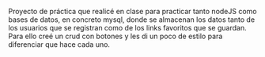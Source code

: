Proyecto de práctica que realicé en clase para practicar tanto nodeJS como bases de datos, en concreto mysql, donde se almacenan los datos tanto de los usuarios que se registran como de los links favoritos que se guardan.
Para ello creé un crud con botones y les di un poco de estilo para diferenciar que hace cada uno.
